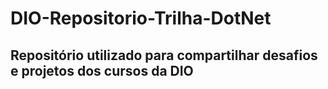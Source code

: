# DIO-Repositorio-Trilha-DotNet
## Repositório utilizado para compartilhar desafios e projetos dos cursos da DIO



